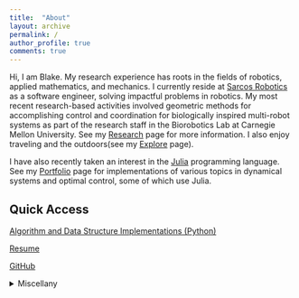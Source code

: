 ```yaml
---
title:  "About"
layout: archive
permalink: /
author_profile: true
comments: true
---
```

Hi, I am Blake. My research experience has roots in the fields of robotics, applied mathematics, and mechanics. I currently reside at <a href="https://www.sarcos.com/">Sarcos Robotics</a> as a software engineer, solving impactful problems in robotics. My most recent research-based activities involved geometric methods for accomplishing control and coordination for biologically inspired multi-robot systems as part of the research staff in the Biorobotics Lab at Carnegie Mellon University. See my <a href="https://blakerbuchanan.github.io/Research/">Research</a> page for more information. I also enjoy traveling and the outdoors(see my <a href="https://blakerbuchanan.github.io/Explore/">Explore</a> page).

I have also recently taken an interest in the <a href="https://julialang.org/">Julia</a> programming language. See my <a href="https://blakerbuchanan.github.io/portfolio/">Portfolio</a> page for implementations of various topics in dynamical systems and optimal control, some of which use Julia.
## Quick Access
<a href="https://github.com/blakerbuchanan/algosdatastructs.git" target="_blank">Algorithm and Data Structure Implementations (Python)</a>  

<a href="{{ site.baseurl }}/viewable/Blake_Buchanan_Resume.pdf" target="_blank">Resume</a>

<a href="https://github.com/blakerbuchanan" target="_blank">GitHub</a>

<details>
  <summary>Miscellany</summary>
  <p>LaCroix sparkling water just hits different than the rest. A three-dimensional fractal called the <a href="https://en.wikipedia.org/wiki/Mandelbulb">Mandelbulb</a> exists and it is beautiful. I find it difficult to stop eating Trader Joe's almond butter granola. </p>
